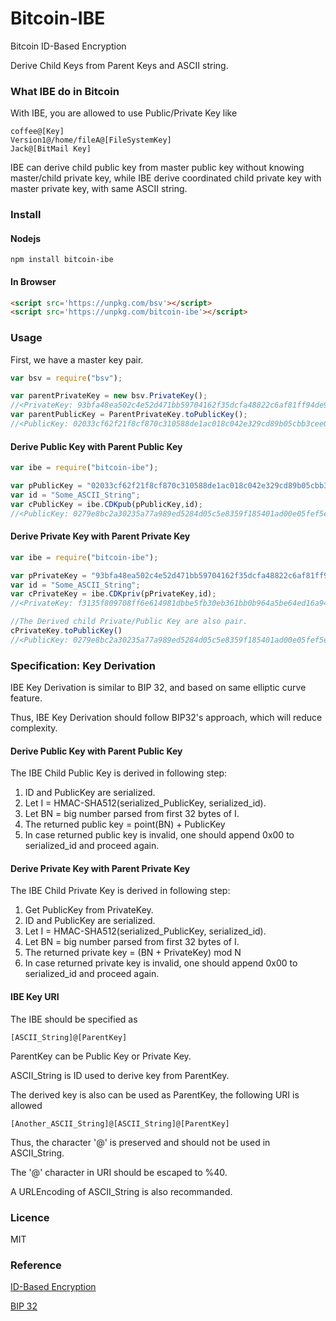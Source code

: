 # Bitcoin-IBE
Bitcoin ID-Based Encryption

Derive Child Keys from Parent Keys and ASCII string.

### What IBE do in Bitcoin

With IBE, you are allowed to use Public/Private Key like 

~~~
coffee@[Key]
Version1@/home/fileA@[FileSystemKey]
Jack@[BitMail Key]
~~~

IBE can derive child public key from master public key without knowing master/child private key, while IBE derive coordinated child private key with master private key, with same ASCII string.

### Install

#### Nodejs

~~~shell
npm install bitcoin-ibe
~~~

#### In Browser

~~~html
<script src='https://unpkg.com/bsv'></script>
<script src='https://unpkg.com/bitcoin-ibe'></script>
~~~

### Usage

First, we have a master key pair.

~~~javascript
var bsv = require("bsv");

var parentPrivateKey = new bsv.PrivateKey();
//<PrivateKey: 93bfa48ea502c4e52d471bb59704162f35dcfa48822c6af81ff94de9567496ec, network: livenet>
var parentPublicKey = ParentPrivateKey.toPublicKey();
//<PublicKey: 02033cf62f21f8cf870c310588de1ac018c042e329cd89b05cbb3cee0761fb5ee2>
~~~

#### Derive Public Key with Parent Public Key

~~~javascript
var ibe = require("bitcoin-ibe");

var pPublicKey = "02033cf62f21f8cf870c310588de1ac018c042e329cd89b05cbb3cee0761fb5ee2";
var id = "Some_ASCII_String";
var cPublicKey = ibe.CDKpub(pPublicKey,id);
//<PublicKey: 0279e8bc2a30235a77a989ed5284d05c5e8359f185401ad00e05fef5ed28c2c930>
~~~

#### Derive Private Key with Parent Private Key

~~~javascript
var ibe = require("bitcoin-ibe");

var pPrivateKey = "93bfa48ea502c4e52d471bb59704162f35dcfa48822c6af81ff94de9567496ec";
var id = "Some_ASCII_String";
var cPrivateKey = ibe.CDKpriv(pPrivateKey,id);
//<PrivateKey: f3135f809708ff6e614981dbbe5fb30eb361bb0b964a5be64ed16a9485b6f7cf, network: livenet>

//The Derived child Private/Public Key are also pair.
cPrivateKey.toPublicKey()
//<PublicKey: 0279e8bc2a30235a77a989ed5284d05c5e8359f185401ad00e05fef5ed28c2c930>
~~~

### Specification: Key Derivation

IBE Key Derivation is similar to BIP 32, and based on same elliptic curve feature.

Thus, IBE Key Derivation should follow BIP32's approach, which will reduce complexity.

#### Derive Public Key with Parent Public Key

The IBE Child Public Key is derived in following step:

1. ID and PublicKey are serialized.
2. Let I = HMAC-SHA512(serialized_PublicKey, serialized_id).
3. Let BN = big number parsed from first 32 bytes of I.
4. The returned public key = point(BN) + PublicKey 
5. In case returned public key is invalid, one should append 0x00 to serialized_id and proceed again.

#### Derive Private Key with Parent Private Key

The IBE Child Private Key is derived in following step:

1. Get PublicKey from PrivateKey.
2. ID and PublicKey are serialized.
3. Let I = HMAC-SHA512(serialized_PublicKey, serialized_id).
4. Let BN = big number parsed from first 32 bytes of I.
5. The returned private key = (BN + PrivateKey) mod N
6. In case returned private key is invalid, one should append 0x00 to serialized_id and proceed again.

#### IBE Key URI

The IBE should be specified as 

~~~
[ASCII_String]@[ParentKey]
~~~

ParentKey can be Public Key or Private Key.

ASCII_String is ID used to derive key from ParentKey.

The derived key is also can be used as ParentKey, the following URI is allowed

~~~
[Another_ASCII_String]@[ASCII_String]@[ParentKey]
~~~

Thus, the character '@' is preserved and should not be used in ASCII_String.

The '@' character in URI should be escaped to %40.

A URLEncoding of ASCII_String is also recommanded.

### Licence

MIT

### Reference
[ID-Based Encryption](https://en.wikipedia.org/wiki/ID-based_encryption)

[BIP 32](https://github.com/bitcoin/bips/blob/master/bip-0032.mediawiki#Child_key_derivation_CKD_functions)